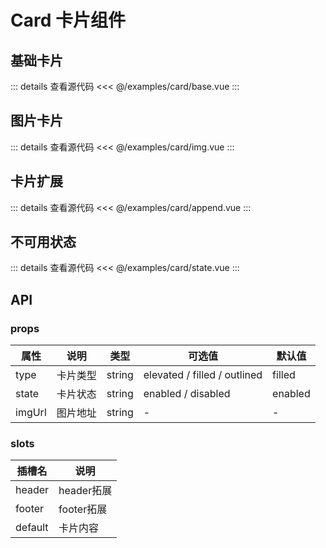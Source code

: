 <script setup lang="ts">
    import DamoBase from "../examples/card/base.vue";
    import DamoImg from "../examples/card/img.vue";
    import DamoAppend from "../examples/card/append.vue";
    import DamoState from "../examples/card/state.vue";
</script>

# Card 卡片组件

## 基础卡片

<DamoBase/>

::: details 查看源代码
<<< @/examples/card/base.vue
::: 

## 图片卡片

<DamoImg/>

::: details 查看源代码
<<< @/examples/card/img.vue
::: 

## 卡片扩展

<DamoAppend/>

::: details 查看源代码
<<< @/examples/card/append.vue
::: 

## 不可用状态

<DamoState/>

::: details 查看源代码
<<< @/examples/card/state.vue
::: 

## API
### props 
| 属性 | 说明 | 类型 | 可选值 | 默认值 | 
| --- | ---- | ---- | ----- | ------ | 
| type | 卡片类型 | string | elevated / filled / outlined | filled |
| state | 卡片状态 | string | enabled / disabled | enabled |
| imgUrl | 图片地址 | string | - | - |

### slots
| 插槽名 | 说明 |
| ----- | ----- |
| header | header拓展 |
| footer | footer拓展 |
| default | 卡片内容 |

